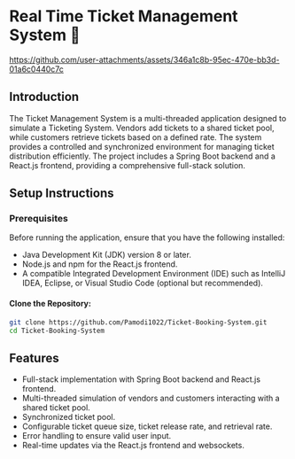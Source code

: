 # Real Time Ticket Management System  🎫

https://github.com/user-attachments/assets/346a1c8b-95ec-470e-bb3d-01a6c0440c7c

## Introduction
The Ticket Management System is a multi-threaded application designed to simulate a Ticketing System. Vendors add tickets to a shared ticket pool, while customers retrieve tickets based on a defined rate. The system provides a controlled and synchronized environment for managing ticket distribution efficiently. The project includes a Spring Boot backend and a React.js frontend, providing a comprehensive full-stack solution.

## Setup Instructions

### Prerequisites
Before running the application, ensure that you have the following installed:

- Java Development Kit (JDK) version 8 or later.
- Node.js and npm for the React.js frontend.
- A compatible Integrated Development Environment (IDE) such as IntelliJ IDEA, Eclipse, or Visual Studio Code (optional but recommended).

#### Clone the Repository:
```bash
git clone https://github.com/Pamodi1022/Ticket-Booking-System.git
cd Ticket-Booking-System
```

## Features
- Full-stack implementation with Spring Boot backend and React.js frontend.
- Multi-threaded simulation of vendors and customers interacting with a shared ticket pool.
- Synchronized ticket pool.
- Configurable ticket queue size, ticket release rate, and retrieval rate.
- Error handling to ensure valid user input.
- Real-time updates via the React.js frontend and websockets.



